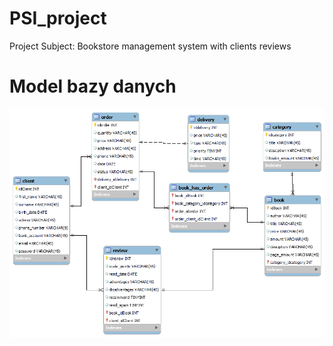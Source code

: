 # PSI_project 
Project Subject: Bookstore management system with clients reviews 
# Model bazy danych

![](.\db_schema.png)
